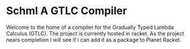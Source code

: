 # Schml A GTLC Compiler
Welcome to the home of a compiler for the Gradually Typed Lambda 
Calculus (GTLC). The project is currently hosted in racket. As the
project nears completion I will see if I can add it as a package to
Planet Racket.
